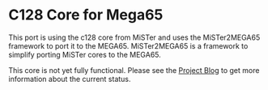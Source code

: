 C128 Core for Mega65
====================

This port is using the c128 core from MiSTer and uses the MiSTer2MEGA65 framework to port it to the MEGA65.
MiSTer2MEGA65 is a framework to simplify porting MiSTer cores to the MEGA65.

This core is not yet fully functional. Please see the [Project Blog](https://wiki.eilers-online.net/c128Mega65) to get more information about the current status.
